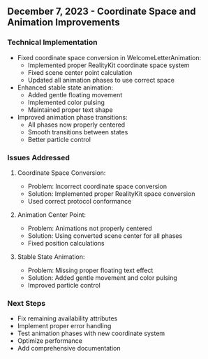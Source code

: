 ## December 7, 2023 - Coordinate Space and Animation Improvements

### Technical Implementation
- Fixed coordinate space conversion in WelcomeLetterAnimation:
  - Implemented proper RealityKit coordinate space system
  - Fixed scene center point calculation
  - Updated all animation phases to use correct space
- Enhanced stable state animation:
  - Added gentle floating movement
  - Implemented color pulsing
  - Maintained proper text shape
- Improved animation phase transitions:
  - All phases now properly centered
  - Smooth transitions between states
  - Better particle control

### Issues Addressed
1. Coordinate Space Conversion:
   - Problem: Incorrect coordinate space conversion
   - Solution: Implemented proper RealityKit space conversion
   - Used correct protocol conformance

2. Animation Center Point:
   - Problem: Animations not properly centered
   - Solution: Using converted scene center for all phases
   - Fixed position calculations

3. Stable State Animation:
   - Problem: Missing proper floating text effect
   - Solution: Added gentle movement and color pulsing
   - Improved particle control

### Next Steps
- Fix remaining availability attributes
- Implement proper error handling
- Test animation phases with new coordinate system
- Optimize performance
- Add comprehensive documentation 